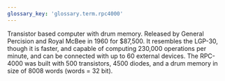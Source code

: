```yaml
---
glossary_key: 'glossary.term.rpc4000'
---
```


Transistor based computer with drum memory. Released by General Percision and Royal McBee in 1960 for $87,500. It resembles the LGP-30, though it is faster, and capable of computing 230,000 operations per minute, and can be connected with up to 60 external devices. The RPC-4000 was built with 500 transistors, 4500 diodes, and a drum memory in size of 8008 words (words = 32 bit).
